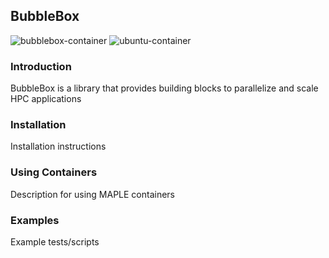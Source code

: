 ## BubbleBox

![bubblebox-container](https://github.com/akashdhruv/BubbleBox/workflows/bubblebox-container/badge.svg)
![ubuntu-container](https://github.com/akashdhruv/BubbleBox/workflows/ubuntu-container/badge.svg)

### Introduction
BubbleBox is a library that provides building blocks to parallelize and scale HPC applications

### Installation
Installation instructions

### Using Containers
Description for using MAPLE containers

### Examples
Example tests/scripts
